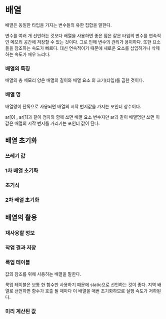 # 배열

배열은 동일한 타입을 가지는 변수들의 유한 집합을 말한다.

변수를 여러 개 선언하는 것보다 배열을 사용하면 좋은 점은
같은 타입의 변수를 연속적인 메모리 공간에 저장할 수 있는 것이다. 그로 인해 변수의 관리가 용이하다.
또한 요소들을 참조하는 속도가 빠르다. 대신 연속적이기 때문에 새로운 요소를 삽입하거나 삭제하는 속도가
매우 느리다.

### 배열의 특징

배열의 총 메모리 양은 배열의 길이와 배열 요소 의 크기(타입)를 곱한 것이다.

### 배열 명
배열명이 단독으로 사용되면 배열의 시작 번지값을 가지는 포인터 상수이다.

ar[0] , ar[1]과 같이 첨자와 함께 쓰면 배열 요소 변수지만 ar과 같이 배열명만 쓰면 이 값은 배열의
시작 번지를 가리키는 포인터 값이 된다.

## 배열 초기화

### 쓰레기 값

### 1차 배열 초기화

### 초기식

### 2차 배열 초기화

## 배열의 활용

### 재사용할 정보

### 작업 결과 저장

### 룩업 테이블
값의 참조를 위해 사용하는 배열을 말한다.

룩업 테이블은 보통 한 함수만 사용하기 때문에 static으로 선언하는 것이 좋다.
지역 배열로 선언하면 함수가 호출 될 때마다 이 배열을 매번 초기화하므로 실행 속도가 저하된다.

### 미리 계산된 값

                                              